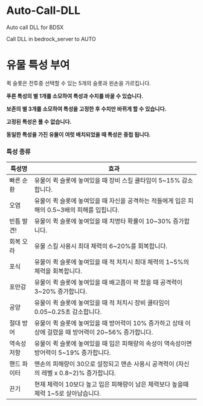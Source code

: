 # Auto-Call-DLL
Auto call DLL for BDSX

Call DLL in bedrock_server to AUTO

# 유물 특성 부여

퀵 슬롯은 전투중 선택할 수 있는 5개의 슬롯과 왼손을 가르킵니다.

**푸른 특성의 별 1개를 소모하여 특성과 수치를 바꿀 수 있습니다.** 

**보존의 별 3개를 소모하여 특성을 고정한 후 수치만 바뀌게 할 수 있습니다.** 

**고정된 특성은 풀 수 없습니다.**

**동일한 특성을 가진 유물이 여럿 배치되었을 때 특성은 중첩 됩니다.**

### 특성 종류

| 특성명 | 효과 |
| --- | --- |
| 빠른 순환 | 유물이 퀵 슬롯에 놓여있을 때 장비 스킬 쿨타임이 5~15% 감소합니다. |
| 오염 | 유물이 퀵 슬롯에 놓여있을 때 자신을 공격하는 적들에게 입은 피해의 0.5~3배의 피해를 입힙니다. |
| 빈틈 발견! | 유물이 퀵 슬롯에 놓여있을 때 치명타 확률이 10~30% 증가합니다. |
| 회복 오라 | 유물 스킬 사용시 최대 체력의 6~20%를 회복합니다. |
| 포식 | 유물이 퀵 슬롯에 놓여있을 때 적 처치시 최대 체력의 1~5%의 체력을 회복합니다. |
| 포만감 | 유물이 퀵 슬롯에 놓여있을 때 배고픔이 꽉 찼을 때 공격력이 3~20% 증가합니다. |
| 공양 | 유물이 퀵 슬롯에 놓여있을 때 적 처치시 장비 쿨타임이 0.05~0.25초 감소합니다. |
| 절대 방어 | 유물이 퀵 슬롯에 놓여있을 때 방어력이 10% 증가하고 상태 이상에 걸렸을 때 방어력이 20~56% 증가합니다. |
| 역속성 저항 | 유물이 퀵 슬롯에 놓여있을 때 입은 피해량의 속성이 역속성이면 방어력이 5~19% 증가합니다. |
| 핸드 파이터 | 맨손의 피해량이 30으로 설정되고 맨손 사용시 공격력이 (자신의 레벨 x 0.8~2)% 증가합니다. |
| 끈기 | 현재 체력이 10보다 높고 입은 피해량이 남은 체력보다 높을때  체력 1~5로 살아남습니다. |
